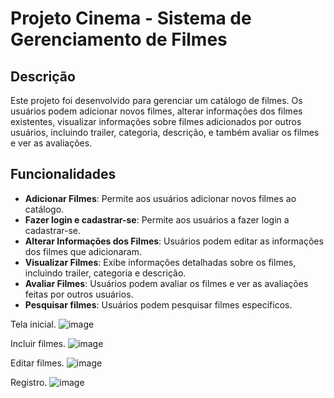 # Projeto Cinema - Sistema de Gerenciamento de Filmes

## Descrição
Este projeto foi desenvolvido para gerenciar um catálogo de filmes. Os usuários podem adicionar novos filmes, alterar informações dos filmes existentes, visualizar informações sobre filmes adicionados por outros usuários, incluindo trailer, categoria, descrição, e também avaliar os filmes e ver as avaliações.

## Funcionalidades
- **Adicionar Filmes**: Permite aos usuários adicionar novos filmes ao catálogo.
- **Fazer login e cadastrar-se**: Permite aos usuários a fazer login a cadastrar-se.
- **Alterar Informações dos Filmes**: Usuários podem editar as informações dos filmes que adicionaram.
- **Visualizar Filmes**: Exibe informações detalhadas sobre os filmes, incluindo trailer, categoria e descrição.
- **Avaliar Filmes**: Usuários podem avaliar os filmes e ver as avaliações feitas por outros usuários.
- **Pesquisar filmes**: Usuários podem pesquisar filmes específicos.

Tela inicial.
![image](https://github.com/user-attachments/assets/4350581a-b244-45e2-a529-648e6b595e7e)

Incluir filmes.
![image](https://github.com/user-attachments/assets/f47fab28-afb8-400b-be07-76cefde36daa)

Editar filmes.
![image](https://github.com/user-attachments/assets/9e0f6be7-5fca-4b0e-83d2-bcf013316109)

Registro.
![image](https://github.com/user-attachments/assets/cddbc7e6-e2dc-4046-8660-e823a14dea5b)

